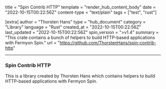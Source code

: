 title = "Spin Contrib HTTP"
template = "render_hub_content_body"
date = "2022-10-15T00:22:56Z"
content-type = "text/plain"
tags = ["test", "rust"]

[extra]
author = "Thorsten Hans"
type = "hub_document"
category = "Library"
language = "Rust"
created_at = "2022-10-15T00:22:56Z"
last_updated = "2022-10-15T00:22:56Z"
spin_version = ">v1.4"
summary = "This crate contains a bunch of helpers to build HTTP-based applications with Fermyon Spin."
url = "https://github.com/ThorstenHans/spin-contrib-http"

---

### Spin Contrib HTTP

This is a library created by Thorsten Hans which contains helpers to build HTTP-based applications with Fermyon Spin.

